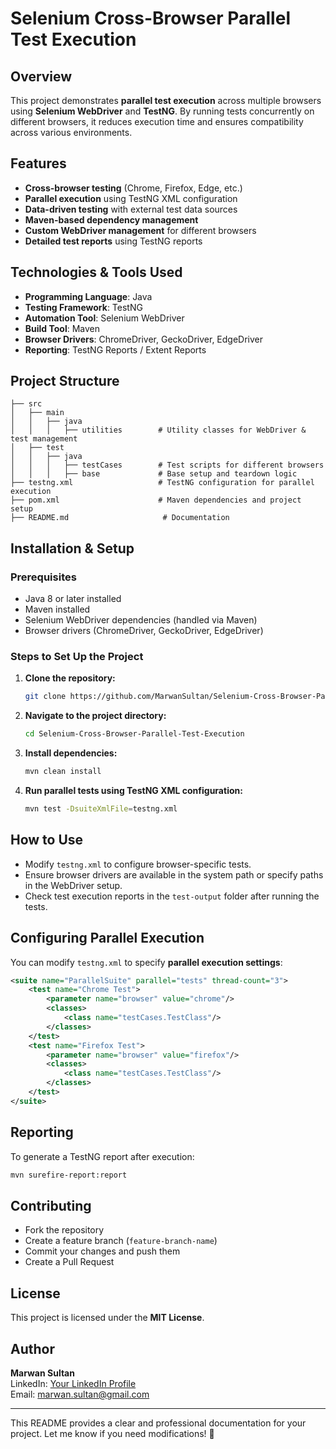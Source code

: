 # Selenium Cross-Browser Parallel Test Execution

## Overview
This project demonstrates **parallel test execution** across multiple browsers using **Selenium WebDriver** and **TestNG**. By running tests concurrently on different browsers, it reduces execution time and ensures compatibility across various environments.

## Features
- **Cross-browser testing** (Chrome, Firefox, Edge, etc.)
- **Parallel execution** using TestNG XML configuration
- **Data-driven testing** with external test data sources
- **Maven-based dependency management**
- **Custom WebDriver management** for different browsers
- **Detailed test reports** using TestNG reports

## Technologies & Tools Used
- **Programming Language**: Java
- **Testing Framework**: TestNG
- **Automation Tool**: Selenium WebDriver
- **Build Tool**: Maven
- **Browser Drivers**: ChromeDriver, GeckoDriver, EdgeDriver
- **Reporting**: TestNG Reports / Extent Reports

## Project Structure
```
├── src
│   ├── main
│   │   ├── java
│   │   │   ├── utilities        # Utility classes for WebDriver & test management
│   ├── test
│   │   ├── java
│   │   │   ├── testCases        # Test scripts for different browsers
│   │   │   ├── base             # Base setup and teardown logic
├── testng.xml                   # TestNG configuration for parallel execution
├── pom.xml                      # Maven dependencies and project setup
├── README.md                     # Documentation
```

## Installation & Setup
### Prerequisites
- Java 8 or later installed
- Maven installed
- Selenium WebDriver dependencies (handled via Maven)
- Browser drivers (ChromeDriver, GeckoDriver, EdgeDriver)

### Steps to Set Up the Project
1. **Clone the repository:**
   ```sh
   git clone https://github.com/MarwanSultan/Selenium-Cross-Browser-Parallel-Test-Execution.git
   ```
2. **Navigate to the project directory:**
   ```sh
   cd Selenium-Cross-Browser-Parallel-Test-Execution
   ```
3. **Install dependencies:**
   ```sh
   mvn clean install
   ```
4. **Run parallel tests using TestNG XML configuration:**
   ```sh
   mvn test -DsuiteXmlFile=testng.xml
   ```

## How to Use
- Modify `testng.xml` to configure browser-specific tests.
- Ensure browser drivers are available in the system path or specify paths in the WebDriver setup.
- Check test execution reports in the `test-output` folder after running the tests.

## Configuring Parallel Execution
You can modify `testng.xml` to specify **parallel execution settings**:
```xml
<suite name="ParallelSuite" parallel="tests" thread-count="3">
    <test name="Chrome Test">
        <parameter name="browser" value="chrome"/>
        <classes>
            <class name="testCases.TestClass"/>
        </classes>
    </test>
    <test name="Firefox Test">
        <parameter name="browser" value="firefox"/>
        <classes>
            <class name="testCases.TestClass"/>
        </classes>
    </test>
</suite>
```

## Reporting
To generate a TestNG report after execution:
```sh
mvn surefire-report:report
```

## Contributing
- Fork the repository
- Create a feature branch (`feature-branch-name`)
- Commit your changes and push them
- Create a Pull Request

## License
This project is licensed under the **MIT License**.

## Author
**Marwan Sultan**  
LinkedIn: [Your LinkedIn Profile](https://www.linkedin.com/in/marwansultan/)  
Email: marwan.sultan@gmail.com  

---

This README provides a clear and professional documentation for your project. Let me know if you need modifications! 🚀
